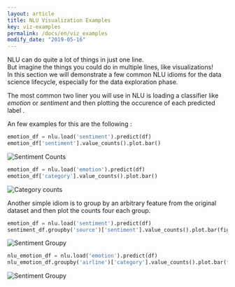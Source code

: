 ```yaml
---
layout: article
title: NLU Visualization Examples
key: viz-examples
permalink: /docs/en/viz_examples
modify_date: "2019-05-16"
---
```



NLU can do quite a lot of things in just one line.   
But imagine the things you could do in multiple lines, like visualizations!    
In this section we will demonstrate a few common NLU idioms for the data science lifecycle, especially for the data exploration phase.         

The most common two liner you will use in NLU is loading a classifier like *emotion* or *sentiment*
and then plotting the occurence of each predicted label .

An few examples for this are the following :


```python
emotion_df = nlu.load('sentiment').predict(df)
emotion_df['sentiment'].value_counts().plot.bar()
```

![Sentiment Counts](/assets/images/nlu/VizExamples/sentiment_counts.png)

```python
emotion_df = nlu.load('emotion').predict(df)
emotion_df['category'].value_counts().plot.bar()
```
![Category counts](/assets/images/nlu/VizExamples/category_counts.png)



Another simple idiom is to group by an arbitrary feature from the original dataset and then plot the counts four each group.

```python
emotion_df = nlu.load('sentiment').predict(df)
sentiment_df.groupby('source')['sentiment'].value_counts().plot.bar(figsize=(20,8))
```

![Sentiment Groupy ](/assets/images/nlu/VizExamples/sentiment_groupy.png)


```python
nlu_emotion_df = nlu.load('emotion').predict(df)
nlu_emotion_df.groupby('airline')['category'].value_counts().plot.bar(figsize=(20,8))
```

![Sentiment Groupy ](/assets/images/nlu/VizExamples/emotion_groupy.png)


